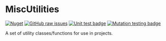 # MiscUtilities

[![Nuget](https://img.shields.io/nuget/vpre/candoumbe.miscutilities)](https://nuget.org/packages/candoumbe.miscutilities)
[![GitHub raw issues](https://img.shields.io/github/issues-raw/candoumbe/miscutilities)](https://github.com/candoumbe/miscutilities/issues)
[![Unit test badge](https://codecov.io/gh/candoumbe/Miscutilities/graph/badge.svg?token=HtmM97b5ml)](https://codecov.io/gh/candoumbe/Miscutilities)
[![Mutation testing badge](https://img.shields.io/endpoint?style=flat&url=https%3A%2F%2Fbadge-api.stryker-mutator.io%2Fgithub.com%2Fcandoumbe%2FMiscUtilities%2Fdevelop)](https://dashboard.stryker-mutator.io/reports/github.com/candoumbe/MiscUtilities/develop)

A set of utility classes/functions for use in projects.